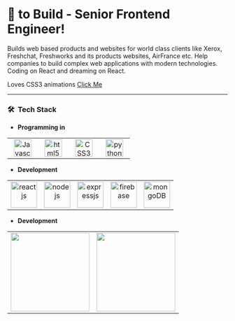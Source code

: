 # :black_heart: to Build - Senior Frontend Engineer!

Builds web based products and websites for world class clients like Xerox, Freshchat, Freshworks and its products websites, AirFrance etc. Help companies to build complex web applications with modern technologies. Coding on React and dreaming on React.

Loves CSS3 animations <a href="https://codepen.io/vulchivijay/pens/popular" target="_blank">Click Me</a>

<hr>


<h3> 🛠 &nbsp;Tech Stack</h3>

- **Programming in**
<table>
<tbody>
 <tr>
<td align="center" width="20%">
<img height=40px src="https://www.vectorlogo.zone/logos/javascript/javascript-horizontal.svg" alt="Javascript"/> 
</td>
<td align="center" width="20%">
<img height=40px src="https://www.vectorlogo.zone/logos/w3_html5/w3_html5-ar21.svg" alt="html5"/>
</td>
<td align="center" width="20%">
<img height=40px src="https://www.vectorlogo.zone/logos/netlifyapp_watercss/netlifyapp_watercss-ar21.svg" alt="CSS3"/>
</td>
<td align="center" width="20%">
<img height=40px src="https://www.vectorlogo.zone/logos/python/python-ar21.svg" alt="python"/>
</td>
</tr>
</tbody>
</table>


- **Development**
<table>
<tbody>
 <tr>
<td align="center" width="20%">
<img height=60px src="https://www.vectorlogo.zone/logos/reactjs/reactjs-ar21.svg" alt="reactjs" /> 
</td>
<td align="center" width="20%">
<img height=60px src="https://www.vectorlogo.zone/logos/nodejs/nodejs-ar21.svg" alt="nodejs" /> 
</td>
<td align="center" width="20%">
<img height=60px src="https://www.vectorlogo.zone/logos/expressjs/expressjs-ar21.svg" alt="expressjs" /> 
</td>
<td align="center" width="20%">
<img height=60px src="https://www.vectorlogo.zone/logos/firebase/firebase-ar21.svg" alt="firebase" /> 
</td>
<td align="center" width="20%">
<img height=60px src="https://www.vectorlogo.zone/logos/mongodb/mongodb-ar21.svg" alt="mongoDB" /> 
</td>
</tr>
</tbody>
</table>


- **Development**
<table style="border: none;">
<tbody>
 <tr>
<td align="center" width="50%">
<img height="180em" src="https://github-readme-stats.vercel.app/api?username=vulchivijay&theme=buefy&show_icons=true" />
</td>
<td align="center" width="50%">
<img height="180em" src="https://github-readme-stats.vercel.app/api/top-langs/?username=vulchivijay&theme=buefy&layout=compact" />
</td>
</tr>
</tbody>
</table>


<br/>

<!--
https://github.com/anuraghazra/github-readme-stats#themes
**vulchivijay/vulchivijay** is a ✨ _special_ ✨ repository because its `README.md` (this file) appears on your GitHub profile.


## I work on... :man_technologist:

## On the job... :office:

## I did... :man_student:

## I love... :gift_heart:
### Hi there 👋

Here are some ideas to get you started:

- 🔭 I’m currently working on ...
- 🌱 I’m currently learning ...
- 👯 I’m looking to collaborate on ...
- 🤔 I’m looking for help with ...
- 💬 Ask me about ...
- 📫 How to reach me: ...
- 😄 Pronouns: ...
- ⚡ Fun fact: ...
-->

